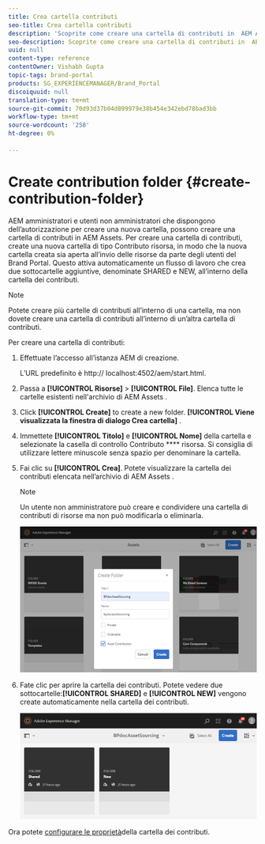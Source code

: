 ```yaml
---
title: Crea cartella contributi
seo-title: Crea cartella contributi
description: 'Scoprite come creare una cartella di contributi in  AEM Assets. '
seo-description: Scoprite come creare una cartella di contributi in  AEM Assets.
uuid: null
content-type: reference
contentOwner: Vishabh Gupta
topic-tags: brand-portal
products: SG_EXPERIENCEMANAGER/Brand_Portal
discoiquuid: null
translation-type: tm+mt
source-git-commit: 70d93d37b04d899979e38b454e342ebd78bad3bb
workflow-type: tm+mt
source-wordcount: '258'
ht-degree: 0%

---
```



# Create contribution folder {#create-contribution-folder}


AEM amministratori e utenti non amministratori che dispongono dell’autorizzazione per creare una nuova cartella, possono creare una cartella di contributi in  AEM Assets.
Per creare una cartella di contributi, create una nuova cartella di tipo Contributo risorsa, in modo che la nuova cartella creata sia aperta all’invio delle risorse da parte degli utenti del Brand Portal.  Questo attiva automaticamente un flusso di lavoro che crea due sottocartelle aggiuntive, denominate SHARED e NEW, all’interno della cartella dei contributi.

>[!NOTE]
>
>Potete creare più cartelle di contributi all’interno di una cartella, ma non dovete creare una cartella di contributi all’interno di un’altra cartella di contributi.

Per creare una cartella di contributi:
1. Effettuate l’accesso all’istanza AEM di creazione.

   L’URL predefinito è http:// localhost:4502/aem/start.html.

1. Passa a **[!UICONTROL Risorse]** > **[!UICONTROL File]**. Elenca tutte le cartelle esistenti nell&#39;archivio di AEM Assets .

1. Click **[!UICONTROL Create]** to create a new folder. **[!UICONTROL Viene visualizzata la finestra di dialogo Crea cartella]** .

1. Immettete **[!UICONTROL Titolo]** e **[!UICONTROL Nome]** della cartella e selezionate la casella di controllo Contributo **** risorsa.
Si consiglia di utilizzare lettere minuscole senza spazio per denominare la cartella.

1. Fai clic su **[!UICONTROL Crea]**. Potete visualizzare la cartella dei contributi elencata nell’archivio di AEM Assets .

   >[!NOTE]
   >
   >Un utente non amministratore può creare e condividere una cartella di contributi di risorse ma non può modificarla o eliminarla.

   ![](assets/create-contribution-folder.png)

1. Fate clic per aprire la cartella dei contributi. Potete vedere due sottocartelle:**[!UICONTROL SHARED]** e **[!UICONTROL NEW]** vengono create automaticamente nella cartella dei contributi.

   ![](assets/contribution-folder.png)

Ora potete [configurare le proprietà](brand-portal-configure-contribution-folder-properties.md)della cartella dei contributi.


